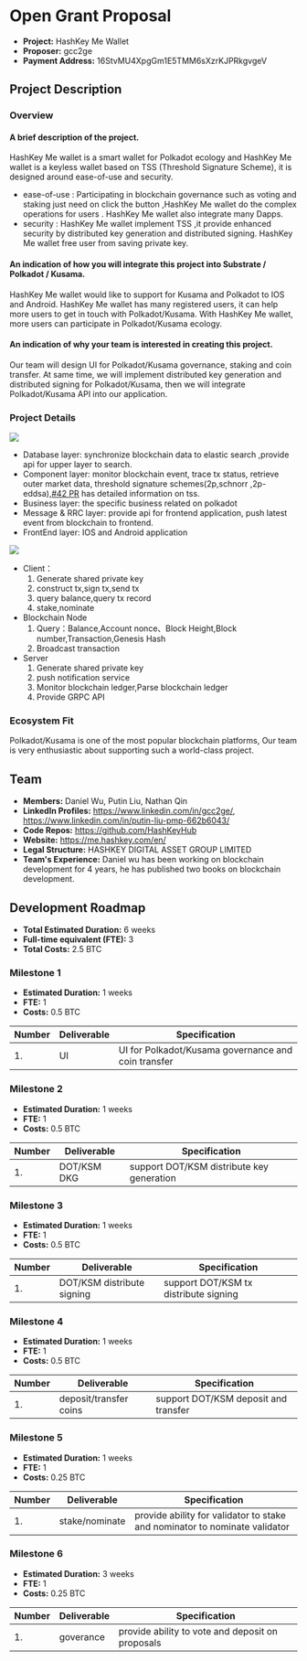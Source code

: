 # Open Grant Proposal

* **Project:** HashKey Me Wallet
* **Proposer:** gcc2ge
* **Payment Address:** 16StvMU4XpgGm1E5TMM6sXzrKJPRkgvgeV

## Project Description 

### Overview
#### A brief description of the project.

HashKey Me wallet is a smart wallet for Polkadot ecology and HashKey Me wallet is a keyless wallet based on TSS (Threshold Signature Scheme), it is designed around ease-of-use and security. 
- ease-of-use : Participating in blockchain governance such as voting and staking just need on click the button ,HashKey Me wallet do the complex  operations for users . HashKey Me wallet also integrate many Dapps.
- security : HashKey Me wallet implement TSS ,it provide enhanced security by distributed key generation and distributed signing. HashKey Me wallet free user from saving private key.

#### An indication of how you will integrate this project into Substrate / Polkadot / Kusama.

HashKey Me wallet would like to support for Kusama and Polkadot to IOS and Android. HashKey Me wallet has many registered users, it can help more users to get in touch with Polkadot/Kusama. With HashKey Me wallet, more users can  participate in Polkadot/Kusama ecology.

#### An indication of why your team is interested in creating this project.

Our team will design UI for Polkadot/Kusama governance, staking and coin transfer. At same time, we will implement distributed key generation and distributed signing for Polkadot/Kusama, then we will integrate Polkadot/Kusama API into our application.

### Project Details
![](https://i.loli.net/2020/09/18/Y3e5tFJ6lZdCbgo.jpg)

- Database layer: synchronize blockchain data to elastic search ,provide api for upper layer to search.
- Component layer: monitor blockchain event, trace tx status,  retrieve outer market data, threshold signature schemes(2p,schnorr ,2p-eddsa),[#42 PR](https://github.com/w3f/Open-Grants-Program/pull/42)  has detailed information on tss.
- Business layer:  the specific business related on polkadot 
- Message & RRC layer: provide api for frontend application, push latest event from blockchain  to frontend.
- FrontEnd layer: IOS and Android application

![](https://i.loli.net/2020/09/18/lqSjPKIinJ9QLwb.jpg)
- Client：
  1. Generate shared private key
  2. construct tx,sign tx,send tx
  3. query balance,query tx record
  4. stake,nominate
- Blockchain Node
  1. Query：Balance,Account nonce、Block Height,Block number,Transaction,Genesis Hash
  2. Broadcast transaction
- Server
  1. Generate shared private key
  2. push notification service
  3. Monitor blockchain ledger,Parse blockchain ledger
  4. Provide GRPC API 


### Ecosystem Fit
Polkadot/Kusama is one of the most popular blockchain platforms, Our team is very enthusiastic about supporting such a world-class project. 



## Team 

* **Members:** Daniel Wu, Putin Liu, Nathan Qin
* **LinkedIn Profiles:** https://www.linkedin.com/in/gcc2ge/, https://www.linkedin.com/in/putin-liu-pmp-662b6043/
* **Code Repos:** https://github.com/HashKeyHub
* **Website:**	 https://me.hashkey.com/en/
* **Legal Structure:**  HASHKEY DIGITAL ASSET GROUP LIMITED
* **Team's Experience:** Daniel wu has been working on blockchain development for 4 years, he has published two books on blockchain development.

## Development Roadmap 

* **Total Estimated Duration:** 6 weeks
* **Full-time equivalent (FTE):**  3
* **Total Costs:** 2.5 BTC


### Milestone 1

* **Estimated Duration:** 1 weeks 
* **FTE:**  1
* **Costs:** 0.5 BTC


| Number | Deliverable | Specification | 
| ------------- | ------------- | ------------- |
| 1. | UI|UI for Polkadot/Kusama governance and coin transfer |  

### Milestone 2

* **Estimated Duration:** 1 weeks 
* **FTE:**  1
* **Costs:** 0.5 BTC


| Number | Deliverable | Specification | 
| ------------- | ------------- | ------------- |
| 1. | DOT/KSM DKG| support DOT/KSM distribute key generation |  

### Milestone 3

* **Estimated Duration:** 1 weeks 
* **FTE:**  1
* **Costs:** 0.5 BTC


| Number | Deliverable | Specification | 
| ------------- | ------------- | ------------- |
| 1. | DOT/KSM distribute signing| support DOT/KSM tx distribute signing |  

### Milestone 4

* **Estimated Duration:** 1 weeks 
* **FTE:**  1
* **Costs:** 0.5 BTC


| Number | Deliverable | Specification | 
| ------------- | ------------- | ------------- |
| 1. | deposit/transfer coins| support DOT/KSM deposit and transfer |  


### Milestone 5

* **Estimated Duration:** 1 weeks 
* **FTE:**  1
* **Costs:** 0.25 BTC


| Number | Deliverable | Specification | 
| ------------- | ------------- | ------------- |
| 1. | stake/nominate | provide ability for validator to stake and nominator to nominate validator|   


### Milestone 6

* **Estimated Duration:** 3 weeks 
* **FTE:**  1
* **Costs:** 0.25 BTC


| Number | Deliverable | Specification | 
| ------------- | ------------- | ------------- |
| 1. |goverance	| provide ability to vote and deposit on proposals  |  
  



